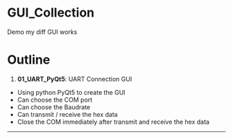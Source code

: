 # GUI_Collection
Demo my diff GUI works

# Outline
1. **01_UART_PyQt5**: UART Connection GUI   
- Using python PyQt5 to create the GUI
- Can choose the COM port
- Can choose the Baudrate
- Can transmit / receive the hex data
- Close the COM immediately after transmit and receive the hex data
---